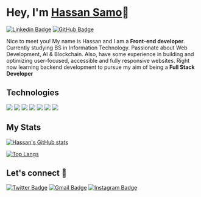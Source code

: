 # Hey, I'm <a href="https://www.linkedin.com/in/hassan-samo">Hassan Samo</a>👋
 
[![Linkedin Badge](https://img.shields.io/badge/-HassanSamo-0077B5?style=for-the-badge&logo=linkedin&logoColor=white&link=https://www.linkedin.com/in/hassan-samo/)](https://www.linkedin.com/in/hassan-samo/)
[![GitHub Badge](https://img.shields.io/badge/-HassanSamo-100000?style=for-the-badge&logo=github&logoColor=white&link=https://github.com/hassansamo/)](https://github.com/hassansamo)

Nice to meet you! My name is Hassan and I am a **Front-end developer**. Currently studying BS in Information Technology. Passionate about Web Development, AI & Blockchain. Also, have some experience in building and optimizing user-focused, accessible and fully responsive websites. Right now learning backend development to pursue my aim of being a **Full Stack Developer**

## Technologies

<a src="https://www.w3schools.com/html/"><img src="https://img.icons8.com/color/48/000000/html-5.png"/></a>
<a src="https://www.w3schools.com/css/"><img src="https://img.icons8.com/color/48/000000/css3.png"/></a>
<a src="https://sass-lang.com/"><img src="https://img.icons8.com/color/48/000000/sass.png"/></a>
<a src="https://www.javascript.com/"><img src="https://img.icons8.com/color/48/000000/javascript.png"/></a>
<a src="https://www.npmjs.com/"><img src="https://img.icons8.com/color/48/000000/npm.png"/></a>
<a src="https://getbootstrap.com/"><img src="https://img.icons8.com/color/48/000000/bootstrap.png"/></a>
<a src="https://github.com/"><img src="https://img.icons8.com/color/48/000000/github--v1.png"/></a>
<!-- <a src="https://reactjs.org/"><img src="https://img.icons8.com/color/48/000000/react-native.png"/></a> -->
<!-- <a src="https://nodejs.org/"><img src="https://img.icons8.com/color/48/000000/nodejs.png"/></a> -->
<!-- <a src="https://www.mongodb.com/"><img src="https://img.icons8.com/color/48/000000/mongodb.png"/></a> -->

## My Stats
[![Hassan's GitHub stats](https://github-readme-stats.vercel.app/api?username=hassansamo&count_private=true&show_icons=true&theme=discord_old_blurple)](https://github.com/hassansamo/github-readme-stats)

[![Top Langs](https://github-readme-stats.vercel.app/api/top-langs/?username=hassansamo&langs_count=9&layout=compact)](https://github.com/hassansamo/github-readme-stats)

##  Let's connect :speech_balloon:
[![Twitter Badge](https://img.shields.io/badge/-@HassanSamo9-1ca0f1?style=flat-square&labelColor=1ca0f1&logo=twitter&logoColor=white&link=https://twitter.com/HassanSamo9)](https://twitter.com/HassanSamo9) 
[![Gmail Badge](https://img.shields.io/badge/-hassansamo609-c14438?style=flat-square&logo=Gmail&logoColor=white&link=mailto:hassansamo609@gmail.com)](mailto:hassansamo609@gmail.com) 
[![Instagram Badge](https://img.shields.io/badge/-@hassan_sam0-e4405f?style=flat-square&labelColor=f94877&logo=instagram&logoColor=white&link=https://www.instagram.com/hassan_sam0/)](https://www.instagram.com/hassan_sam0/)
